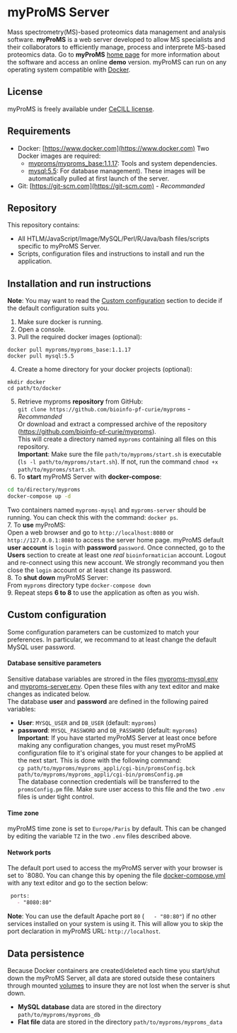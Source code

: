 # myProMS Server
Mass spectrometry(MS)-based proteomics data management and analysis software.
**myProMS** is a web server developed to allow MS specialists and their collaborators to efficiently manage, process and interprete MS-based proteomics data.
Go to **myProMS** [home page](http://myproms-demo.curie.fr) for more information about the software and access an online **demo** version.
myProMS can run on any operating system compatible with [Docker](https://www.docker.com).

## License
myProMS is freely available under [CeCILL license](LICENSE).

## Requirements
* Docker: [https://www.docker.com](https://www.docker.com)
Two Docker images are required:
  * [myproms/myproms\_base:1.1.17](https://hub.docker.com/r/myproms/myproms_base): Tools and system dependencies.
  * [mysql:5.5](https://hub.docker.com/_/mysql): For database management).
These images will be automatically pulled at first launch of the server.
* Git: [https://git-scm.com](https://git-scm.com) - *Recommanded*

## Repository
This repository contains:
* All HTLM/JavaScript/Image/MySQL/Perl/R/Java/bash files/scripts specific to myProMS Server.
* Scripts, configuration files and instructions to install and run the application.

## Installation and run instructions
**Note**: You may want to read the [Custom configuration](#custom-configuration) section to decide if the default configuration suits you.
1. Make sure docker is running.
2. Open a console.
3. Pull the required docker images (optional):
```
docker pull myproms/myproms_base:1.1.17
docker pull mysql:5.5
```
4. Create a home directory for your docker projects (optional):
```
mkdir docker
cd path/to/docker
```
5. Retrieve myproms **repository** from GitHub:  
`git clone https://github.com/bioinfo-pf-curie/myproms` - *Recommanded*  
Or download and extract a compressed archive of the repository (https://github.com/bioinfo-pf-curie/myproms).  
This will create a directory named `myproms` containing all files on this repository.  
**Important**: Make sure the file `path/to/myproms/start.sh` is executable (`ls -l path/to/myproms/start.sh`). If not, run the command `chmod +x path/to/myproms/start.sh`.  
6. To **start** myProMS Server with **docker-compose**:
```bash
cd to/directory/myproms
docker-compose up -d
```
Two containers named `myproms-mysql` and `myproms-server` should be running. You can check this with the command: `docker ps`.  
7. To **use** myProMS:  
Open a web browser and go to `http://localhost:8080` or `http://127.0.0.1:8080` to access the server home page. myProMS default **user account** is `login` with **password** `password`. Once connected, go to the **Users** section to create at least one *real* `bioinformatician` account. Logout and re-connect using this new account.
We strongly recommand you then close the `login` account or at least change its password.  
8. To **shut down** myProMS Server:  
From `myproms` directory type `docker-compose down`  
9. Repeat steps **6 to 8** to use the application as often as you wish.  

## Custom configuration
Some configuration parameters can be customized to match your preferences. In particular, we recommand to at least change the default MySQL user password.

#### Database sensitive parameters
Sensitive database variables are strored in the files [myproms-mysql.env](myproms-mysql.env) and [myproms-server.env](myproms-server.env). Open these files with any text editor and make changes as indicated below.  
The database **user** and **password** are defined in the following paired variables:  
* **User**: `MYSQL_USER` and `DB_USER` (default: `myproms`)  
* **password**: `MYSQL_PASSWORD` and `DB_PASSWORD` (default: `myproms`)  
**Important**: If you have started myProMS Server at least once before making any configuration changes, you must reset myProMS configuration file to it's original state for your changes to be applied at the next start. This is done with the following command:  
`cp path/to/myproms/myproms_appli/cgi-bin/promsConfig.bck path/to/myproms/myproms_appli/cgi-bin/promsConfig.pm`  
The database connection credentials will be transferred to the `promsConfig.pm` file. Make sure user access to this file and the two `.env` files is under tight control.

#### Time zone
myProMS time zone is set to `Europe/Paris` by default. This can be changed by editing the variable `TZ` in the two `.env` files described above.

#### Network ports
The default port used to access the myProMS server with your browser is set to `8080. You can change this by opening the file [docker-compose.yml](docker-compose.yml) with any text editor and go to the section below:
```markdown
 ports:
   - "8080:80"
```
**Note**: You can use the default Apache port `80` (`   - "80:80"`) if no other services installed on your system is using it. This will allow you to skip the port declaration in myProMS URL: `http://localhost`.  

## Data persistence
Because Docker containers are created/deleted each time you start/shut down the myProMS Server, all data are stored outside these containers through mounted [volumes](https://docs.docker.com/storage/volumes/) to insure they are not lost when the server is shut down.
* **MySQL database** data are stored in the directory `path/to/myproms/myproms_db`
* **Flat file** data are stored in the directory `path/to/myproms/myproms_data`

